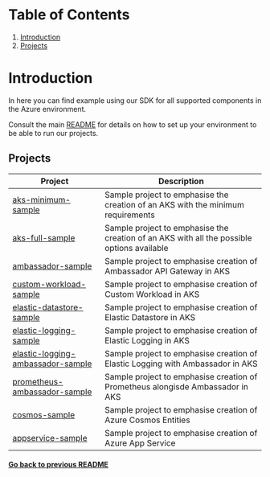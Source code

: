 # Table of Contents
1. [Introduction](#introduction)
2. [Projects](#projects)
# Introduction

In here you can find example using our SDK for all supported components in the Azure environment.

Consult the main [README](../README.md) for details on how to set up your environment to be able to run our projects.

## Projects

| Project                                                                      	 | Description                                                                               	 |
|--------------------------------------------------------------------------------|---------------------------------------------------------------------------------------------|
| [ aks-minimum-sample ]( ./aks-minimum-sample/ )                              	 | Sample project to emphasise the creation of an AKS with the minimum requirements            |
| [ aks-full-sample ]( ./aks-full-sample/ )                                   	 | Sample project to emphasise the creation of an AKS with all the possible options available  |
| [ ambassador-sample ]( ./ambassador-sample/ ) 	                               | Sample project to emphasise creation of Ambassador API Gateway in AKS                       |
| [ custom-workload-sample ](./custom-workload-sample/)                          | Sample project to emphasise creation of Custom Workload in AKS                              |
| [ elastic-datastore-sample ]( ./elastic-datastore-sample/ ) 	                 | Sample project to emphasise creation of Elastic Datastore in AKS                            |
| [ elastic-logging-sample ]( ./elastic-logging-sample/ ) 	                     | Sample project to emphasise creation of Elastic Logging in AKS                              |
| [ elastic-logging-ambassador-sample ]( ./elastic-logging-ambassador-sample/ )  | Sample project to emphasise creation of Elastic Logging with Ambassador in AKS            	 |
| [ prometheus-ambassador-sample ]( ./prometheus-ambassador-sample/ ) 	         | Sample project to emphasise creation of Prometheus alongisde Ambassador in AKS              |
| [ cosmos-sample ]( ./cosmos-sample/ ) 	                                       | Sample project to emphasise creation of Azure Cosmos Entities                               |
| [ appservice-sample ]( ./appservice-sample/ ) 	                               | Sample project to emphasise creation of Azure App Service                                   |

#### [Go back to previous README](../README.md)